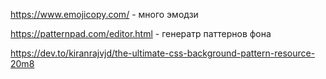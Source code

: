 https://www.emojicopy.com/ - много эмодзи

https://patternpad.com/editor.html - генератр паттернов фона


https://dev.to/kiranrajvjd/the-ultimate-css-background-pattern-resource-20m8



